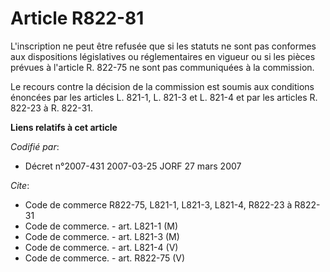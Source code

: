 # Article R822-81

L'inscription ne peut être refusée que si les statuts ne sont pas conformes aux dispositions législatives ou réglementaires
en vigueur ou si les pièces prévues à l'article R. 822-75 ne sont pas communiquées à la commission.

Le recours contre la décision de la commission est soumis aux conditions énoncées par les articles L. 821-1, L. 821-3 et L.
821-4 et par les articles R. 822-23 à R. 822-31.

**Liens relatifs à cet article**

_Codifié par_:

  - Décret n°2007-431 2007-03-25 JORF 27 mars 2007

_Cite_:

  - Code de commerce R822-75, L821-1, L821-3, L821-4, R822-23 à R822-31
  - Code de commerce. - art. L821-1 (M)
  - Code de commerce. - art. L821-3 (M)
  - Code de commerce. - art. L821-4 (V)
  - Code de commerce. - art. R822-75 (V)
